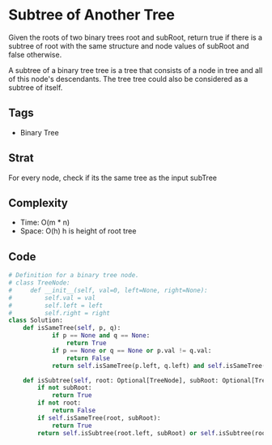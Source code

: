 # Subtree of Another Tree
Given the roots of two binary trees root and subRoot, return true if there is a subtree of root with the same structure and node values of subRoot and false otherwise.

A subtree of a binary tree tree is a tree that consists of a node in tree and all of this node's descendants. The tree tree could also be considered as a subtree of itself.

## Tags
- Binary Tree

## Strat
For every node, check if its the same tree as the input subTree

## Complexity

- Time: O(m * n)
- Space: O(h) h is height of root tree

## Code

```python
# Definition for a binary tree node.
# class TreeNode:
#     def __init__(self, val=0, left=None, right=None):
#         self.val = val
#         self.left = left
#         self.right = right
class Solution:
    def isSameTree(self, p, q):
            if p == None and q == None:
                return True
            if p == None or q == None or p.val != q.val:
                return False
            return self.isSameTree(p.left, q.left) and self.isSameTree(p.right, q.right)

    def isSubtree(self, root: Optional[TreeNode], subRoot: Optional[TreeNode]) -> bool:
        if not subRoot:
            return True
        if not root:
            return False
        if self.isSameTree(root, subRoot):
            return True
        return self.isSubtree(root.left, subRoot) or self.isSubtree(root.right, subRoot)
```